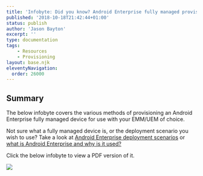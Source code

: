 ```yaml
---
title: 'Infobyte: Did you know? Android Enterprise fully managed provisioning methods'
published: '2018-10-18T21:42:44+01:00'
status: publish
author: 'Jason Bayton'
excerpt: ''
type: documentation
tags: 
    - Resources
    - Provisioning
layout: base.njk
eleventyNavigation:
  order: 26000
---
```

Summary
-------

The below infobyte covers the various methods of provisioning an Android Enterprise fully managed device for use with your EMM/UEM of choice.

Not sure what a fully managed device is, or the deployment scenario you wish to use? Take a look at [Android Enterprise deployment scenarios](/android/infobyte-did-you-know-android-enterprise-deployment-scenarios/) or [what is Android Enterprise and why is it used?](/android/what-is-android-enterprise-and-why-is-it-used/)

Click the below infobyte to view a PDF version of it.

[![](https://cdn.bayton.org/uploads/2018/10/DYK04.1.1.jpg)](https://cdn.bayton.org/download/doc/ae-general/infobytes/DYK04.1.1.pdf)